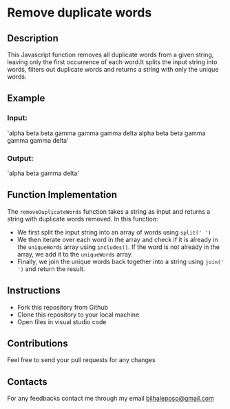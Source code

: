 # Remove duplicate words
## Description
This Javascript function removes all duplicate words from a given string, leaving only the first occurrence of each word.It splits the input string into words, filters out duplicate words and returns a string with only the unique words.
## Example
### Input:
'alpha beta beta gamma gamma gamma delta alpha beta beta gamma gamma gamma delta'
### Output:
'alpha beta gamma delta'
## Function Implementation
The `removeDuplicateWords` function takes a string as input and returns a string with duplicate words removed.
In this function:
* We first split the input string into an array of words using `split(' ')`
* We then iterate over each word in the array and check if it is already in the `uniqueWords` array using `includes()`. If the word is not already in the array, we add it to the `uniqueWords` array.
* Finally, we join the unique words back together into a string using `join(' ')` and return the result.
## Instructions
* Fork this repository from Github
* Clone this repository to your local machine
* Open files in visual studio code
## Contributions
Feel free to send your pull requests for any changes
## Contacts
For any feedbacks contact me through my email bilhaleposo@gmail.com
